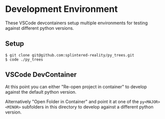 # Development Environment

These VSCode devcontainers setup multiple environments for testing against
different python versions.

## Setup

```
$ git clone git@github.com:splintered-reality/py_trees.git
$ code ./py_trees
```

## VSCode DevContainer

At this point you can either "Re-open project in container" to develop against
the default python version.

Alternatively "Open Folder in Container" and point it at one of the
`py<MAJOR><MINOR>` subfolders in this directory to develop against a different
python version.
